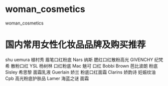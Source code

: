 # woman_cosmetics
woman_cosmetics

# 国内常用女性化妆品品牌及购买推荐
shu uemura 植村秀 眉笔口红粉底
Nars 纳斯 腮红口红散粉高光
GIVENCHY 纪梵希 散粉口红
YSL 杨树林 口红粉底
Mac 魅可 口红
Bobbi Brown 芭比波朗 粉底
Sisley 希思黎 面霜乳液
Guerlain 娇兰 粉底口红面霜
Clarins 娇韵诗 妊娠纹油
Cpb 高光粉底护肤品
Lamer 海蓝之谜 面霜
